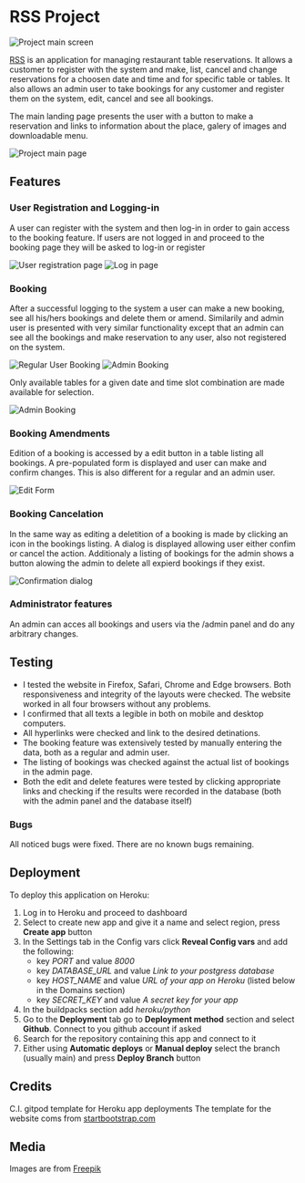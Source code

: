 # RSS Project

![Project main screen](/doc-images/index-above-the-fold.png)

[RSS](https://ci-igor-rss.herokuapp.com/) is an application for managing restaurant table reservations. It allows a customer to register with the system and make, list, cancel and change reservations for a choosen date and time and for specific table or tables. It also allows an admin user to take bookings for any customer and register them on the system, edit, cancel and see all bookings.

The main landing page presents the user with a button to make a reservation and links to information about the place, galery of images and downloadable menu.

![Project main page](/doc-images/whole-index-page.png)

## Features

### **User Registration and Logging-in**
A user can register with the system and then log-in in order to gain access to the booking feature. If users are not logged in and proceed to the booking page they will be asked to log-in or register

![User registration page](/doc-images/register.png)
![Log in page](/doc-images/login.png)

### **Booking**
After a successful logging to the system a user can make a new booking, see all his/hers bookings and delete them or amend.  Similarily and admin user is presented with very similar functionality except that an admin can see all the bookings and make reservation to any user, also not registered on the system.

![Regular User Booking](/doc-images/user-booking-form.png)
![Admin Booking](/doc-images/admin-booking-form.png)

Only available tables for a given date and time slot combination are made available for selection.

![Admin Booking](/doc-images/available-tables-only.png)

### **Booking Amendments**
Edition of a booking is accessed by a edit button in a table listing all bookings. A pre-populated form is displayed and user can make and confirm changes. This is also different for a regular and an admin user.

![Edit Form](/doc-images/edit-booking.png)

### **Booking Cancelation**
In the same way as editing a deletition of a booking is made by clicking an icon in the bookings listing. A dialog is displayed allowing user either confim or cancel the action. Additionaly a listing of bookings for the admin shows a button alowing the admin to delete all expierd bookings if they exist.

![Confirmation dialog](/doc-images/confirmation-dialog.png)

### **Administrator features**
An admin can acces all bookings and users via the /admin panel and do any arbitrary changes.

## **Testing**

- I tested the website in Firefox, Safari, Chrome and Edge browsers. Both responsiveness and integrity of the layouts were checked. The website worked in all four browsers without any problems.
- I confirmed that all texts a legible in both on mobile and desktop computers.
- All hyperlinks were checked and link to the desired detinations.
- The booking feature was extensively tested by manually entering the data, both as a regular and admin user.
- The listing of bookings was checked against the actual list of bookings in the admin page.
- Both the edit and delete features were tested by clicking appropriate links and checking if the results were recorded in the database (both with the admin panel and the database itself)

### Bugs
All noticed bugs were fixed.
There are no known bugs remaining.

## **Deployment**

To deploy this application on Heroku:

1. Log in to Heroku and proceed to dashboard
2. Select to create new app and give it a name and select region, press **Create app** button
3. In the Settings tab in the Config vars click **Reveal Config vars** and add the following:
    - key *PORT* and value *8000*
    - key *DATABASE_URL* and value *Link to your postgress database*
    - key *HOST_NAME* and value *URL of your app on Heroku* (listed below in the Domains section)
    - key *SECRET_KEY* and value *A secret key for your app*
4. In the buildpacks section add *heroku/python*
5. Go to the **Deployment** tab go to **Deployment method** section and select **Github**. Connect to you github account if asked
6. Search for the repository containing this app and connect to it
7. Either using **Automatic deploys** or **Manual deploy** select the branch (usually main) and press **Deploy Branch** button

## Credits

C.I. gitpod template for Heroku app deployments
The template for the website coms from [startbootstrap.com](https://startbootstrap.com/theme/creative)

## **Media**
Images are from [Freepik](https://www.freepik.com/)
